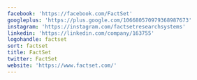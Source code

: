 ```yaml
---
facebook: 'https://facebook.com/FactSet'
googleplus: 'https://plus.google.com/106680570979368987673'
instagram: 'https://instagram.com/factsetresearchsystems'
linkedin: 'https://linkedin.com/company/163755'
logohandle: factset
sort: factset
title: FactSet
twitter: FactSet
website: 'https://www.factset.com/'
---
```

